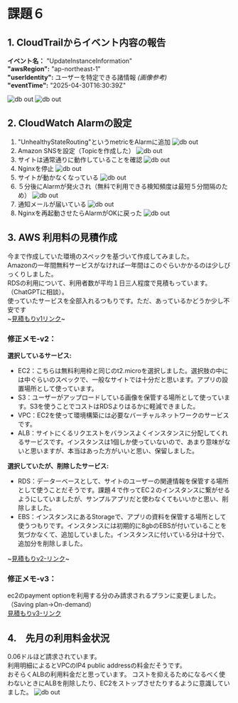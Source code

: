 # 課題６
## 1.  CloudTrailからイベント内容の報告
**イベント名：** "UpdateInstanceInformation"\
**"awsRegion":** "ap-northeast-1"\
**"userIdentity":** ユーザーを特定できる諸情報 *(画像参考)*\
**"eventTime":** "2025-04-30T16:30:39Z"

![db out](HW6-cloudtrail-1.png)
![db out](HW6-cloudtrail-2.png)

## 2.  CloudWatch Alarmの設定
1. "UnhealthyStateRouting"というmetricをAlarmに追加
![db out](<HW6-set-up-alarm2.png>)
1. Amazon SNSを設定（Topicを作成した）
![db out](HW6-set-up-sns.png)
1. サイトは通常通りに動作していることを確認
![db out](<HW6-good site.png>)
1. Nginxを停止
![db out](<HW6-stop-nginx.png>)
1. サイトが動かなくなっている
![db out](<HW6-bad site.png>)
1. ５分後にAlarmが発火され（無料で利用できる検知頻度は最短５分間隔のため）
![db out](<HW6-unhealthy-state-routing.png>)
1. 通知メールが届いている
![db out](<HW6-unhealthy-state-routing-mail.png>)
1. Nginxを再起動させたらAlarmがOKに戻った
![db out](<HW6-unhealthy-state-routing-alarm-ok.png>)

## 3. AWS 利用料の見積作成
今まで作成していた環境のスペックを基づいて作成してみました。\
Amazonの一年間無料サービスがなければ一年間はこのぐらいかかるのは少しびっくりしました。\
RDSの利用について、利用者数が平均１日三人程度で見積もっています。（ChatGPTに相談）。\
使っていたサービスを全部入れるつもりです。ただ、あっているかどうか少し不安です\
~[見積もりv1リンク](https://calculator.aws/#/estimate?id=533fdd5ab5b09d1949dedf923302b3bcf3de120d)~

### 修正メモ-v2：
**選択しているサービス:**
* EC2：こちらは無料利用枠と同じのt2.microを選択しました。選択肢の中には中ぐらいのスペックで、一般なサイトでは十分だと思います。アプリの設置場所として使っています。
* S3：ユーザーがアップロードしている画像を保管する場所として使っています。S3を使うことでコストはRDSよりはるかに軽減できました。
* VPC：EC2を使って環境構築には必要なバーチャルネットワークのサービスです。
* ALB：サイトにくるリクエストをバランスよくインスタンスに分配してくれるサービスです。インスタンスは1個しか使っていないので、あまり意味がないと思いますが、本当はあった方がいいと思い、保留しました。

**選択していたが、削除したサービス:**

* RDS：データーベースとして、サイトのユーザーの関連情報を保管する場所として使うことだそうです。課題４で作ってEC２のインスタンスに繋がせるようにしていましたが、サンプルアプリだと使わなくてもいいかと思い、削除しました。
* EBS：インスタンスにあるStorageで、アプリの資料を保管する場所として使うつもりです。インスタンスには初期的に8gbのEBSが付いていることを気づかなくて、追加していました。インスタンスに付いている分は十分で、追加分を削除しました。

~[見積もりv2-リンク](https://calculator.aws/#/estimate?id=7095f13924a9e0662ed228edb61c0dcf9a0334cc)~

### 修正メモ-v3：
ec2のpayment optionを利用する分のみ請求されるプランに変更しました。（Saving plan→On-demand）\
[見積もりv3-リンク](https://calculator.aws/#/estimate?id=78e9f201c86f6a6e79065bf82e1c519ba0e167c5)



## 4.　先月の利用料金状況
0.06ドルほど請求されています。\
利用明細によるとVPCのIP4 public addressの料金だそうです。\
おそらくALBの利用料金だと思っています。
コストを抑えるためになるべく使わないときにALBを削除したり、EC2をストップさせたりするように意識していました。
![db out](<HW6-cost-April.png>)
